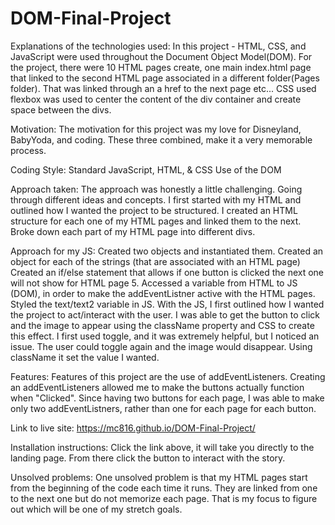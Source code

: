 # DOM-Final-Project

Explanations of the technologies used:
In this project - HTML, CSS, and JavaScript were used throughout the Document Object Model(DOM). For the project, there were 10 HTML pages create, one main index.html page that linked to the second HTML page associated in a different folder(Pages folder). That was linked through an a href to the next page etc... CSS used flexbox was used to center the content of the div container and create space between the divs.

Motivation:
The motivation for this project was my love for Disneyland, BabyYoda, and coding. These three combined, make it a very memorable process.

Coding Style:
Standard JavaScript, HTML, & CSS Use of the DOM

Approach taken:
The approach was honestly a little challenging. Going through different ideas and concepts. I first started with my HTML and outlined how I wanted the project to be structured. I created an HTML structure for each one of my HTML pages and linked them to the next. Broke down each part of my HTML page into different divs.

Approach for my JS:
Created two objects and instantiated them. Created an object for each of the strings (that are associated with an HTML page) Created an if/else statement that allows if one button is clicked the next one will not show for HTML page 5. Accessed a variable from HTML to JS (DOM), in order to make the addEventListner active with the HTML pages. Styled the text/text2 variable in JS.
With the JS, I first outlined how I wanted the project to act/interact with the user. I was able to get the button to click and the image to appear using the className property and CSS to create this effect. I first used toggle, and it was extremely helpful, but I noticed an issue. The user could toggle again and the image would disappear. Using className it set the value I wanted.

Features:
Features of this project are the use of addEventListeners. Creating an addEventListeners allowed me to make the buttons actually function when "Clicked". Since having two buttons for each page, I was able to make only two addEventListners, rather than one for each page for each button.

Link to live site:
https://mc816.github.io/DOM-Final-Project/

Installation instructions:
Click the link above, it will take you directly to the landing page. From there click the button to interact with the story.

Unsolved problems:
One unsolved problem is that my HTML pages start from the beginning of the code each time it runs. They are linked from one to the next one but do not memorize each page. That is my focus to figure out which will be one of my stretch goals.
